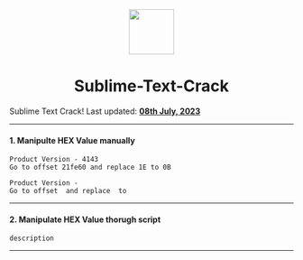 <div align="center">
  <img height="80" src="https://www.sublimehq.com/images/sublime_text.png">
  <h1>Sublime-Text-Crack</h1>
</div>

<span>Sublime Text Crack! Last updated: <a href=#20200612><b>08th July, 2023</b></a></span>

---
#### 1. Manipulte HEX Value manually
	Product Version - 4143
 	Go to offset 21fe60 and replace 1E to 0B

  	Product Version - 
 	Go to offset  and replace  to 
> []()
>
> [](/)

---
#### 2. Manipulate HEX Value thorugh script
	description
> []()
>
> [](/)

---
